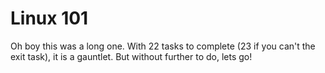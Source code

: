 # Linux 101
Oh boy this was a long one. With 22 tasks to complete (23 if you can't the exit task), it is a gauntlet. But without further to do, lets go!
